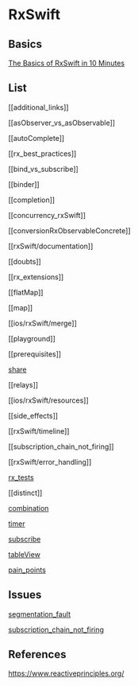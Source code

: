 # RxSwift



## Basics

[The Basics of RxSwift in 10 Minutes](https://medium.com/ios-os-x-development/learn-and-master-%EF%B8%8F-the-basics-of-rxswift-in-10-minutes-818ea6e0a05b)



## List

[[additional_links]]

[[asObserver_vs_asObservable]]

[[autoComplete]]

[[rx_best_practices]]

[[bind_vs_subscribe]]

[[binder]]

[[completion]]

[[concurrency_rxSwift]]

[[conversionRxObservableConcrete]]

[[rxSwift/documentation]]

[[doubts]]

[[rx_extensions]]

[[flatMap]]

[[map]]

[[ios/rxSwift/merge]]

[[playground]]

[[prerequisites]]

[share](share.md)

[[relays]]

[[ios/rxSwift/resources]]

[[side_effects]]

[[rxSwift/timeline]]

[[subscription_chain_not_firing]]

[[rxSwift/error_handling]]

[rx_tests](rx_tests.md)

[[distinct]]

[combination](combination.md)

[timer](ios/rxSwift/timer.md)

[subscribe](subscribe.md)

[tableView](tableView.md)

[pain_points](pain_points.md)

## Issues

[segmentation_fault](segmentation_fault.md)

[subscription_chain_not_firing](subscription_chain_not_firing.md)



## References


https://www.reactiveprinciples.org/

